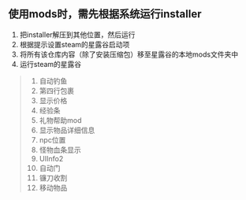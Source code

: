 ## 使用mods时，需先根据系统运行installer 
1. 把installer解压到其他位置，然后运行
1. 根据提示设置steam的星露谷启动项
1. 将所有该仓库内容（除了安装压缩包）移至星露谷的本地mods文件夹中
1. 运行steam的星露谷
> 1. 自动钓鱼
> 1. 第四行包裹
> 1. 显示价格
> 1. 经验条
> 1. 礼物帮助mod
> 1. 显示物品详细信息
> 1. npc位置
> 1. 怪物血条显示
> 1. UIInfo2
> 1. 自动门
> 1. 镰刀收割
> 1. 移动物品
